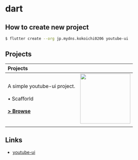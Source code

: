 # dart

## How to create new project

```sh
$ flutter create --org jp.mydns.kokoichi0206 youtube-ui
```

## Projects

| Projects                                                                           |                                               |
| :--------------------------------------------------------------------------------- | :-------------------------------------------: |
| A simple youtube-ui project.<br><br> • Scafforld<br><br>**[> Browse](youtube_ui)** | <img src="readme/youtube-ui.gif" width="160"> |
|                                                                                    |                                               |

## Links

- [youtube-ui](https://www.youtube.com/watch?v=VVDL10mAfWc&ab_channel=CodingisLove)
